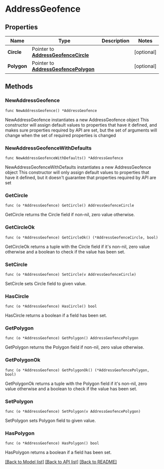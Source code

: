 # AddressGeofence

## Properties

Name | Type | Description | Notes
------------ | ------------- | ------------- | -------------
**Circle** | Pointer to [**AddressGeofenceCircle**](AddressGeofenceCircle.md) |  | [optional] 
**Polygon** | Pointer to [**AddressGeofencePolygon**](AddressGeofencePolygon.md) |  | [optional] 

## Methods

### NewAddressGeofence

`func NewAddressGeofence() *AddressGeofence`

NewAddressGeofence instantiates a new AddressGeofence object
This constructor will assign default values to properties that have it defined,
and makes sure properties required by API are set, but the set of arguments
will change when the set of required properties is changed

### NewAddressGeofenceWithDefaults

`func NewAddressGeofenceWithDefaults() *AddressGeofence`

NewAddressGeofenceWithDefaults instantiates a new AddressGeofence object
This constructor will only assign default values to properties that have it defined,
but it doesn't guarantee that properties required by API are set

### GetCircle

`func (o *AddressGeofence) GetCircle() AddressGeofenceCircle`

GetCircle returns the Circle field if non-nil, zero value otherwise.

### GetCircleOk

`func (o *AddressGeofence) GetCircleOk() (*AddressGeofenceCircle, bool)`

GetCircleOk returns a tuple with the Circle field if it's non-nil, zero value otherwise
and a boolean to check if the value has been set.

### SetCircle

`func (o *AddressGeofence) SetCircle(v AddressGeofenceCircle)`

SetCircle sets Circle field to given value.

### HasCircle

`func (o *AddressGeofence) HasCircle() bool`

HasCircle returns a boolean if a field has been set.

### GetPolygon

`func (o *AddressGeofence) GetPolygon() AddressGeofencePolygon`

GetPolygon returns the Polygon field if non-nil, zero value otherwise.

### GetPolygonOk

`func (o *AddressGeofence) GetPolygonOk() (*AddressGeofencePolygon, bool)`

GetPolygonOk returns a tuple with the Polygon field if it's non-nil, zero value otherwise
and a boolean to check if the value has been set.

### SetPolygon

`func (o *AddressGeofence) SetPolygon(v AddressGeofencePolygon)`

SetPolygon sets Polygon field to given value.

### HasPolygon

`func (o *AddressGeofence) HasPolygon() bool`

HasPolygon returns a boolean if a field has been set.


[[Back to Model list]](../README.md#documentation-for-models) [[Back to API list]](../README.md#documentation-for-api-endpoints) [[Back to README]](../README.md)


